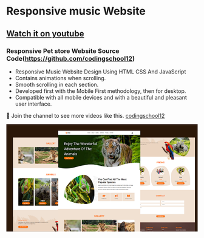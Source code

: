 # Responsive music Website
## [Watch it on youtube](https://youtu.be/1Q0W8j2-D-A?si=Xjoo_i6Wu3paG9Jn)
### Responsive Pet store Website Source Code(https://github.com/codingschool12)

- Responsive Music Website Design Using HTML CSS And JavaScript
- Contains animations when scrolling.
- Smooth scrolling in each section.
- Developed first with the Mobile First methodology, then for desktop.
- Compatible with all mobile devices and with a beautiful and pleasant user interface.

💙 Join the channel to see more videos like this. [codingschool12](https://www.youtube.com/@codingschool12)

![preview.png](/preview.png)
